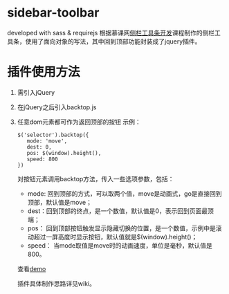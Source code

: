 # sidebar-toolbar
developed with sass &amp; requirejs
根据慕课网[侧栏工具条开发](http://www.imooc.com/learn/425)课程制作的侧栏工具条，使用了面向对象的写法，其中回到顶部功能封装成了jquery插件。


# 插件使用方法
1. 需引入jQuery
2. 在jQuery之后引入backtop.js
3. 任意dom元素都可作为返回顶部的按钮
  示例：
  
   ``` 
   $('selector').backtop({
      mode: 'move',
      dest: 0,
      pos: $(window).height(),
      speed: 800
   })
   ```
   
   对按钮元素调用backtop方法，传入一些选项参数，包括：
   * mode: 回到顶部的方式，可以取两个值，move是动画式，go是直接回到顶部，默认值是move；
   * dest：回到顶部的终点，是一个数值，默认值是0，表示回到页面最顶端；
   * pos： 回到顶部按钮触发显示隐藏切换的位置，是一个数值，示例中是滚动超过一屏高度时显示按钮，默认值就是$(window).height()；
   * speed： 当mode取值是move时的动画速度，单位是毫秒，默认值是800。
   
   查看[demo](https://seed-fe.github.io/sidebar-toolbar/)
   
   插件具体制作思路详见wiki。
